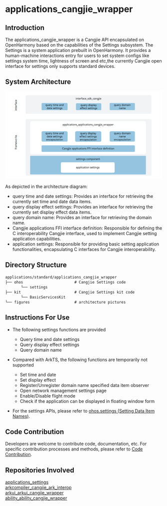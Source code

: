 # applications_cangjie_wrapper

## Introduction

The applications_cangjie_wrapper is a Cangjie API encapsulated on OpenHarmony based on the capabilities of the Settings subsystem. The Settings is a system application prebuilt in OpenHarmony. It provides a human-machine interactions entry for users to set system configs like settings system time, lightness of screen and etc,the currently Cangjie open interface for settings only supports standard devices.

## System Architecture

![](figures/application_cangjie_wrapper_architecture_en.png)

As depicted in the architecture diagram:

- query time and date settings: Provides an interface for retrieving the currently set time and date data items.  
- query display effect settings: Provides an interface for retrieving the currently set display effect data items.  
- query domain name: Provides an interface for retrieving the domain name.  
- Cangjie applications FFI interface definition: Responsible for defining the C interoperability Cangjie interface, used to implement Cangjie setting application capabilities.  
- application settings: Responsible for providing basic setting application functionalities, encapsulating C interfaces for Cangjie interoperability.

## Directory Structure

```
applications/standard/applications_cangjie_wrapper
├── ohos                       # Cangjie Settings code
       └── settings    
├── kit                        # Cangjie Settings kit code
       └── BasicServicesKit    
└── figures                    # architecture pictures
```

## Instructions For Use

- The following settings functions are provided
  
  - Query time and date settings
  - Query display effect settings
  - Query domain name

- Compared with ArkTS, the following functions are temporarily not supported
  
  - Set time and date
  - Set display effect
  - Register/Unregister domain name specified data item observer
  - Open network management settings page
  - Enable/Disable flight mode
  - Check if the application can be displayed in floating window form

- For the settings APIs, please refer to [ohos.settings (Setting Data Item Names)](https://gitcode.com/openharmony-sig/arkcompiler_cangjie_ark_interop/blob/master/doc/API_Reference/source_en/apis/BasicServicesKit/cj-apis-settings.md).

## Code Contribution

Developers are welcome to contribute code, documentation, etc. For specific contribution processes and methods, please refer to [Code Contribution](https://gitcode.com/openharmony/docs/blob/master/en/contribute/code-contribution.md).

## Repositories Involved

[applications_settings](https://gitee.com/openharmony/applications_settings/blob/master/README.md)  
[arkcompiler_cangjie_ark_interop](https://gitcode.com/openharmony-sig/arkcompiler_cangjie_ark_interop/tree/master/README.md)  
[arkui_arkui_cangjie_wrapper](https://gitcode.com/openharmony-sig/arkui_arkui_cangjie_wrapper/tree/master/README.md)  
[ability_ability_cangjie_wrapper](https://gitcode.com/openharmony-sig/ability_ability_cangjie_wrapper/tree/master/README.md)
